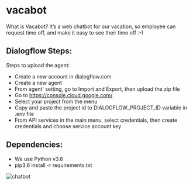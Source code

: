 # vacabot

What is Vacabot?
It’s a web chatbot for our vacation, so employee can request time off, and make it easy to see their time off :-)

Dialogflow Steps:
-----------------
Steps to upload the agent:
- Create a new account in dialogflow.com
- Create a new agent
- From agent' setting, go to Import and Export, then upload the zip file
- Go to https://console.cloud.google.com/
- Select your project from the menu
- Copy and paste the project id to DIALOGFLOW_PROJECT_ID variable in .env file
- From API services in the main menu, select credentials, then create credentials and choose service account key 

Dependencies:
-------------
- We use Python v3.6
- pip3.6 install -r requirements.txt


![chatbot](https://user-images.githubusercontent.com/37369603/44788355-1aef3e00-ab9a-11e8-958f-a7dcc49086bf.png)
